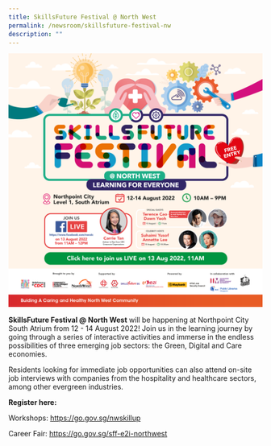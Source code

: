 ```yaml
---
title: SkillsFuture Festival @ North West
permalink: /newsroom/skillsfuture-festival-nw
description: ""
---
```

![](/images/NewsRoom/NWC206_CDC%20site%20Web%20Banner_2048x2048px_FA.png)

**SkillsFuture Festival @ North West** will be happening at Northpoint City South Atrium from 12 - 14 August 2022! Join us in the learning journey by going through a series of interactive activities and immerse in the endless possibilities of three emerging job sectors: the Green, Digital and Care economies.    

Residents looking for immediate job opportunities can also attend on-site job interviews with companies from the hospitality and healthcare sectors, among other evergreen industries.

**Register here:**

Workshops: https://go.gov.sg/nwskillup

Career Fair: https://go.gov.sg/sff-e2i-northwest